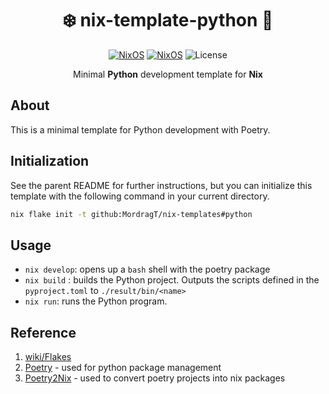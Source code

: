 <div align=center>

# ❄️ nix-template-python 🐍

[![NixOS](https://img.shields.io/badge/Made_for-Python-blue.svg?logo=python&style=for-the-badge)](https://www.python.org/) [![NixOS](https://img.shields.io/badge/Flakes-Nix-informational.svg?logo=nixos&style=for-the-badge)](https://nixos.org) ![License](https://img.shields.io/github/license/mordragt/nix-templates?style=for-the-badge) 


Minimal **Python** development template for **Nix**

</div>

## About

This is a minimal template for Python development with Poetry. 

## Initialization

See the parent README for further instructions, but you can initialize this template
with the following command in your current directory.

```bash
nix flake init -t github:MordragT/nix-templates#python
```

## Usage

- `nix develop`: opens up a `bash` shell with the poetry package
- `nix build` : builds the Python project. Outputs the scripts defined in the `pyproject.toml` to `./result/bin/<name>`
- `nix run`: runs the Python program.


## Reference

1. [wiki/Flakes](https://nixos.wiki/wiki/Flakes)
2. [Poetry](https://python-poetry.org/) - used for python package management
3. [Poetry2Nix](https://github.com/nix-community/poetry2nix) - used to convert poetry projects into nix packages


